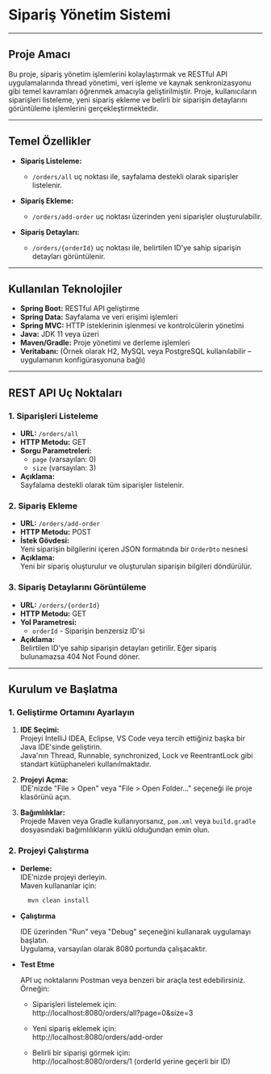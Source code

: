 # Sipariş Yönetim Sistemi

---

## Proje Amacı

Bu proje, sipariş yönetim işlemlerini kolaylaştırmak ve RESTful API uygulamalarında thread yönetimi, veri işleme ve kaynak senkronizasyonu gibi temel kavramları öğrenmek amacıyla geliştirilmiştir. Proje, kullanıcıların siparişleri listeleme, yeni sipariş ekleme ve belirli bir siparişin detaylarını görüntüleme işlemlerini gerçekleştirmektedir.

---

## Temel Özellikler

- **Sipariş Listeleme:**  
  - `/orders/all` uç noktası ile, sayfalama destekli olarak siparişler listelenir.
  
- **Sipariş Ekleme:**  
  - `/orders/add-order` uç noktası üzerinden yeni siparişler oluşturulabilir.
  
- **Sipariş Detayları:**  
  - `/orders/{orderId}` uç noktası ile, belirtilen ID'ye sahip siparişin detayları görüntülenir.

---

## Kullanılan Teknolojiler

- **Spring Boot:** RESTful API geliştirme
- **Spring Data:** Sayfalama ve veri erişimi işlemleri
- **Spring MVC:** HTTP isteklerinin işlenmesi ve kontrolcülerin yönetimi
- **Java:** JDK 11 veya üzeri
- **Maven/Gradle:** Proje yönetimi ve derleme işlemleri
- **Veritabanı:** (Örnek olarak H2, MySQL veya PostgreSQL kullanılabilir – uygulamanın konfigürasyonuna bağlı)

---

## REST API Uç Noktaları

### 1. Siparişleri Listeleme

- **URL:** `/orders/all`  
- **HTTP Metodu:** GET  
- **Sorgu Parametreleri:**
  - `page` (varsayılan: 0)
  - `size` (varsayılan: 3)  
- **Açıklama:**  
  Sayfalama destekli olarak tüm siparişler listelenir.

### 2. Sipariş Ekleme

- **URL:** `/orders/add-order`  
- **HTTP Metodu:** POST  
- **İstek Gövdesi:**  
  Yeni siparişin bilgilerini içeren JSON formatında bir `OrderDto` nesnesi  
- **Açıklama:**  
  Yeni bir sipariş oluşturulur ve oluşturulan siparişin bilgileri döndürülür.

### 3. Sipariş Detaylarını Görüntüleme

- **URL:** `/orders/{orderId}`  
- **HTTP Metodu:** GET  
- **Yol Parametresi:**
  - `orderId` - Siparişin benzersiz ID'si  
- **Açıklama:**  
  Belirtilen ID'ye sahip siparişin detayları getirilir. Eğer sipariş bulunamazsa 404 Not Found döner.

---

## Kurulum ve Başlatma

### 1. Geliştirme Ortamını Ayarlayın

1. **IDE Seçimi:**  
   Projeyi IntelliJ IDEA, Eclipse, VS Code veya tercih ettiğiniz başka bir Java IDE'sinde geliştirin.  
   Java'nın Thread, Runnable, synchronized, Lock ve ReentrantLock gibi standart kütüphaneleri kullanılmaktadır.

1. **Projeyi Açma:**  
   IDE'nizde "File > Open" veya "File > Open Folder..." seçeneği ile proje klasörünü açın.

1. **Bağımlılıklar:**  
   Projede Maven veya Gradle kullanıyorsanız, `pom.xml` veya `build.gradle` dosyasındaki bağımlılıkların yüklü olduğundan emin olun.

### 2. Projeyi Çalıştırma

- **Derleme:**  
  IDE’nizde projeyi derleyin.  
  Maven kullananlar için:
  ```bash
    mvn clean install

- **Çalıştırma**

  IDE üzerinden "Run" veya "Debug" seçeneğini kullanarak uygulamayı başlatın.  
  Uygulama, varsayılan olarak 8080 portunda çalışacaktır.

- **Test Etme**

  API uç noktalarını Postman veya benzeri bir araçla test edebilirsiniz.  
  Örneğin:
  
  - Siparişleri listelemek için:  
    http://localhost:8080/orders/all?page=0&size=3
  
  - Yeni sipariş eklemek için:  
    http://localhost:8080/orders/add-order
  
  - Belirli bir siparişi görmek için:  
    http://localhost:8080/orders/1 (orderId yerine geçerli bir ID)
